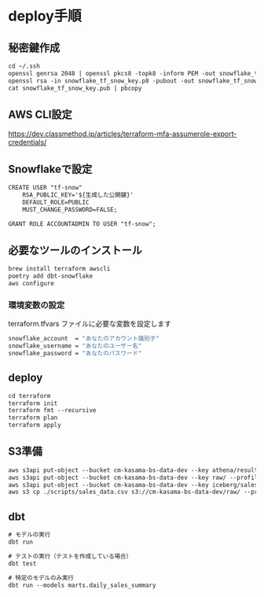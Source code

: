 # deploy手順

## 秘密鍵作成

```txt
cd ~/.ssh
openssl genrsa 2048 | openssl pkcs8 -topk8 -inform PEM -out snowflake_tf_snow_key.p8 -nocrypt
openssl rsa -in snowflake_tf_snow_key.p8 -pubout -out snowflake_tf_snow_key.pub
cat snowflake_tf_snow_key.pub | pbcopy
```

## AWS CLI設定

https://dev.classmethod.jp/articles/terraform-mfa-assumerole-export-credentials/

## Snowflakeで設定

```txt
CREATE USER "tf-snow"
	RSA_PUBLIC_KEY='${生成した公開鍵}'
	DEFAULT_ROLE=PUBLIC
	MUST_CHANGE_PASSWORD=FALSE;

GRANT ROLE ACCOUNTADMIN TO USER "tf-snow";

```

## 必要なツールのインストール


```txt
brew install terraform awscli
poetry add dbt-snowflake
aws configure
```



### 環境変数の設定

terraform.tfvars ファイルに必要な変数を設定します

```bash
snowflake_account  = "あなたのアカウント識別子"
snowflake_username = "あなたのユーザー名"
snowflake_password = "あなたのパスワード"
```


## deploy

```txt
cd terraform
terraform init
terraform fmt --recursive
terraform plan
terraform apply
```

## S3準備

```txt
aws s3api put-object --bucket cm-kasama-bs-data-dev --key athena/results/ --profile bs-role
aws s3api put-object --bucket cm-kasama-bs-data-dev --key raw/ --profile bs-role
aws s3api put-object --bucket cm-kasama-bs-data-dev --key iceberg/sales_transactions/ --profile bs-role
aws s3 cp ./scripts/sales_data.csv s3://cm-kasama-bs-data-dev/raw/ --profile bs-role
```


## dbt

```txt
# モデルの実行
dbt run

# テストの実行（テストを作成している場合）
dbt test

# 特定のモデルのみ実行
dbt run --models marts.daily_sales_summary
```
